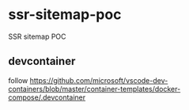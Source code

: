# ssr-sitemap-poc
SSR sitemap POC

## devcontainer
follow https://github.com/microsoft/vscode-dev-containers/blob/master/container-templates/docker-compose/.devcontainer
